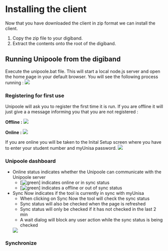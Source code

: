 # Installing the client
Now that you have downloaded the client in zip format we can install the client.
1. Copy the zip file to your digiband.
2. Extract the contents onto the root of the digiband.

## Running Unipoole from the digiband
Execute the unipoole.bat file. This will start a local node.js server and open the home page in your default browser.
You will see the following process running :
<img src="http://unipoole.github.io/images/install-and-run/console.png" style="max-width: 100%" />

### Registering for first use
Unipoole will ask you to register the first time it is run. If you are offline it will just give a a message informing you that you are not registered :

**Offline :**
<img src="http://unipoole.github.io/images/install-and-run/not-registered-offline.png" style="max-width: 100%" />

**Online :**
<img src="http://unipoole.github.io/images/install-and-run/not-registered-online.png" style="max-width: 100%" />

If you are online you will be taken to the Inital Setup screen where you have to enter your student number and myUnisa password.
<img src="http://unipoole.github.io/images/install-and-run/initial-setup.png" style="max-width: 100%" />

### Unipoole dashboard
+ Online status indicates whether the Unipoole can communicate with the Unipoole server
  - [![green](http://unipoole.github.io/images/install-and-run/green.png)] indicates online or in sync status
  - [![green](http://unipoole.github.io/images/install-and-run/red.png)] indicates a offline or out of sync status
+ Sync Now indicates if the tool is currently in sync with myUnisa
  - When clicking on Sync Now the tool will check the sync status
  - Sync status will also be checked when the page is refreshed
  - Sync status will only be checked if it has not checked in the last 2 min
  - A wait dialog will block any user action while the sync status is being checked
  <img src="http://unipoole.github.io/images/install-and-run/update-sync-status.png" style="max-width: 100%" />
  
### Synchronize
